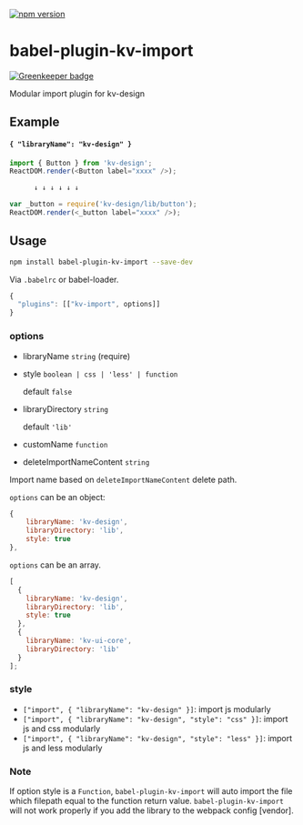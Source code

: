 [![npm version](https://badge.fury.io/js/ts-import-plugin.svg)](https://www.npmjs.com/package/babel-plugin-kv-import)

# babel-plugin-kv-import

[![Greenkeeper badge](https://badges.greenkeeper.io/Brooooooklyn/ts-import-plugin.svg)](https://greenkeeper.io/)

Modular import plugin for kv-design

## Example

#### `{ "libraryName": "kv-design" }`

```javascript
import { Button } from 'kv-design';
ReactDOM.render(<Button label="xxxx" />);

      ↓ ↓ ↓ ↓ ↓ ↓

var _button = require('kv-design/lib/button');
ReactDOM.render(<_button label="xxxx" />);
```

## Usage

```bash
npm install babel-plugin-kv-import --save-dev
```

Via `.babelrc` or babel-loader.

```js
{
  "plugins": [["kv-import", options]]
}
```

### options

* libraryName `string` (require)

* style `boolean | css | 'less' | function`

  default `false`

* libraryDirectory `string`

  default `'lib'`

* customName `function`

* deleteImportNameContent `string`

Import name based on `deleteImportNameContent` delete path.

`options` can be an object:

```javascript
{
    libraryName: 'kv-design',
    libraryDirectory: 'lib',
    style: true
},
```

`options` can be an array.

```javascript
[
  {
    libraryName: 'kv-design',
    libraryDirectory: 'lib',
    style: true
  },
  {
    libraryName: 'kv-ui-core',
    libraryDirectory: 'lib'
  }
];
```

### style

* `["import", { "libraryName": "kv-design" }]`: import js modularly
* `["import", { "libraryName": "kv-design", "style": "css" }]`: import js and css modularly
* `["import", { "libraryName": "kv-design", "style": "less" }]`: import js and less modularly

### Note

If option style is a `Function`, `babel-plugin-kv-import` will auto import the file which filepath equal to the function return value.
`babel-plugin-kv-import` will not work properly if you add the library to the webpack config [vendor].
